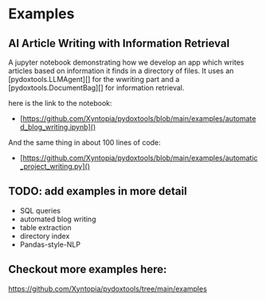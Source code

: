 # Examples

## AI Article Writing with Information Retrieval

A jupyter notebook demonstrating how we develop an app which writes articles based
on information it finds in a directory of files. It uses an [pydoxtools.LLMAgent][]
for the wwriting part and a [pydoxtools.DocumentBag][] for information retrieval.

here is the link to the notebook:

- [https://github.com/Xyntopia/pydoxtools/blob/main/examples/automated_blog_writing.ipynb]()

And the same thing in about 100 lines of code:

- [https://github.com/Xyntopia/pydoxtools/blob/main/examples/automatic_project_writing.py]()

## TODO: add examples in more detail

- SQL queries
- automated blog writing
- table extraction
- directory index
- Pandas-style-NLP

## Checkout more examples here:

https://github.com/Xyntopia/pydoxtools/tree/main/examples